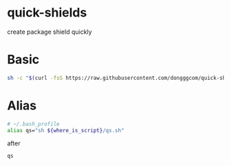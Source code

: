 # quick-shields

create package shield quickly

# Basic

```bash
sh -c "$(curl -fsS https://raw.githubusercontent.com/dongggcom/quick-shields/main/qs.sh)"
```

# Alias

```bash
# ~/.bash_profile
alias qs="sh ${where_is_script}/qs.sh"
```

after

```bash
qs
```